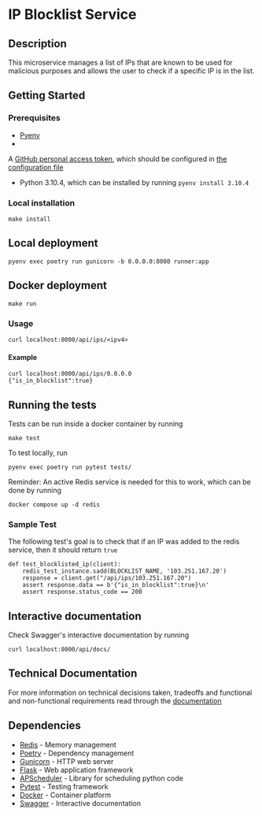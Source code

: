 # IP Blocklist Service

## Description

This microservice manages a list of IPs that are known to be used for malicious purposes and allows
the user to check if a specific IP is in the list.

## Getting Started

### Prerequisites

- [Pyenv](https://github.com/pyenv/pyenv?tab=readme-ov-file#installation)
-
A [GitHub personal access token](https://docs.github.com/en/authentication/keeping-your-account-and-data-secure/managing-your-personal-access-tokens),
which should be configured in [the configuration file](/app/home/config.py)
- Python 3.10.4, which can be installed by running `pyenv install 3.10.4`

### Local installation

    make install

## Local deployment

    pyenv exec poetry run gunicorn -b 0.0.0.0:8000 runner:app

## Docker deployment

    make run

### Usage

    curl localhost:8000/api/ips/<ipv4>

#### Example

    curl localhost:8000/api/ips/0.0.0.0    
    {"is_in_blocklist":true}

## Running the tests

Tests can be run inside a docker container by running

    make test

To test locally, run

    pyenv exec poetry run pytest tests/

Reminder: An active Redis service is needed for this to work, which can be done by running

    docker compose up -d redis

### Sample Test

The following test's goal is to check that if an IP was added
to the redis service, then it should return `true`

    def test_blocklisted_ip(client):
        redis_test_instance.sadd(BLOCKLIST_NAME, '103.251.167.20')
        response = client.get("/api/ips/103.251.167.20")
        assert response.data == b'{"is_in_blocklist":true}\n'
        assert response.status_code == 200

## Interactive documentation

Check Swagger's interactive documentation by running

    curl localhost:8000/api/docs/

## Technical Documentation

For more information on technical decisions taken, tradeoffs and functional and non-functional requirements read through
the [documentation](DOCS.md)

## Dependencies

- [Redis](https://redis.io/) - Memory management
- [Poetry](https://python-poetry.org/) - Dependency management
- [Gunicorn](https://gunicorn.org/) - HTTP web server
- [Flask](https://flask.palletsprojects.com/) - Web application framework
- [APScheduler](https://apscheduler.readthedocs.io/) - Library for scheduling python code
- [Pytest](https://pytest.org/) - Testing framework
- [Docker](https://www.docker.com/) - Container platform
- [Swagger](https://swagger.io/) - Interactive documentation

